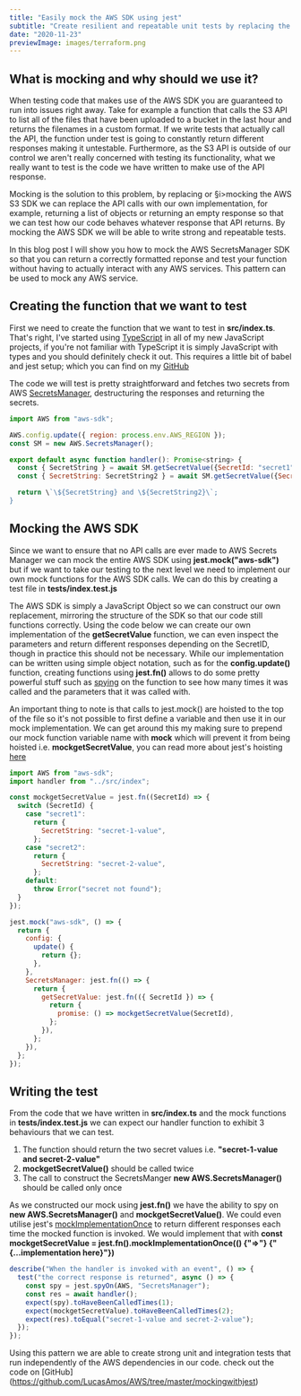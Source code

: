 ```yaml
---
title: "Easily mock the AWS SDK using jest"
subtitle: "Create resilient and repeatable unit tests by replacing the AWS SDK with your own implementation"
date: "2020-11-23"
previewImage: images/terraform.png
---
```


## What is mocking and why should we use it?

When testing code that makes use of the AWS SDK you are guaranteed to run into
issues right away. Take for example a function that calls the S3 API to list all of
the files that have been uploaded to a bucket in the last hour and returns the
filenames in a custom format. If we write tests that actually call the API, the
function under test is going to constantly return different responses making it
untestable. Furthermore, as the S3 API is outside of our control we aren't really
concerned with testing its functionality, what we really want to test is the code we
have written to make use of the API response.

Mocking is the solution to this problem, by replacing or §i>mocking</i> the AWS S3
SDK we can replace the API calls with our own implementation, for example, returning
a list of objects or returning an empty response so that we can test how our code
behaves whatever response that API returns. By mocking the AWS SDK we will be able
to write strong and repeatable tests.

In this blog post I will show you how to mock the AWS SecretsManager SDK so that you
can return a correctly formatted reponse and test your function without having to
actually interact with any AWS services. This pattern can be used to mock any AWS
service.

## Creating the function that we want to test

First we need to create the function that we want to test in **src/index.ts**.
That's right, I've started using
[TypeScript](https://www.typescriptlang.org/) in all of my new JavaScript
projects, if you're not familiar with TypeScript it is simply JavaScript with types and
you should definitely check it out. This requires a little bit of babel and jest setup;
which you can find on my
[GitHub](https://github.com/LucasAmos/AWS/tree/master/mockingwithjest)

The code we will test is pretty straightforward and fetches two secrets from AWS
[SecretsManager](https://aws.amazon.com/secrets-manager/), destructuring the responses and returning the secrets.

```javascript
import AWS from "aws-sdk";

AWS.config.update({ region: process.env.AWS_REGION });
const SM = new AWS.SecretsManager();

export default async function handler(): Promise<string> {
  const { SecretString } = await SM.getSecretValue({SecretId: "secret1"}).promise();
  const { SecretString: SecretString2 } = await SM.getSecretValue({SecretId: "secret2"}).promise();

  return \`\${SecretString} and \${SecretString2}\`;
}
```

## Mocking the AWS SDK

Since we want to ensure that no API calls are ever made to AWS Secrets Manager we can
mock the entire AWS SDK using **jest.mock("aws-sdk")** but if we want to take
our testing to the next level we need to implement our own mock functions for the AWS
SDK calls. We can do this by creating a test file in **tests/index.test.js**

The AWS SDK is simply a JavaScript Object so we can construct our own replacement,
mirroring the structure of the SDK so that our code still functions correctly. Using the
code below we can create our own implementation of the **getSecretValue**
function, we can even inspect the parameters and return different responses depending on
the SecretID, though in practice this should not be necessary. While our implementation
can be written using simple object notation, such as for the
**config.update()** function, creating functions using **jest.fn()** allows to do some pretty powerful stuff such as [spying](https://jestjs.io/docs/en/jest-object#jestspyonobject-methodname) on the function to see how many times it was called and the parameters that it was called
with.

An important thing to note is that calls to jest.mock() are hoisted to the top of the
file so it's not possible to first define a variable and then use it in our mock
implementation. We can get around this my making sure to prepend our mock function
variable name with **mock** which will prevent it from being hoisted i.e.
**mockgetSecretValue**, you can read more about jest's hoisting
[here](https://jestjs.io/docs/en/es6-class-mocks#calling-jestmockdocsenjest-objectjestmockmodulename-factory-options-with-the-module-factory-parameter)

```javascript
import AWS from "aws-sdk";
import handler from "../src/index";

const mockgetSecretValue = jest.fn((SecretId) => {
  switch (SecretId) {
    case "secret1":
      return {
        SecretString: "secret-1-value",
      };
    case "secret2":
      return {
        SecretString: "secret-2-value",
      };
    default:
      throw Error("secret not found");
  }
});

jest.mock("aws-sdk", () => {
  return {
    config: {
      update() {
        return {};
      },
    },
    SecretsManager: jest.fn(() => {
      return {
        getSecretValue: jest.fn(({ SecretId }) => {
          return {
            promise: () => mockgetSecretValue(SecretId),
          };
        }),
      };
    }),
  };
});
```

## Writing the test

From the code that we have written in **src/index.ts** and the mock functions
in **tests/index.test.js** we can expect our handler function to exhibit 3
behaviours that we can test.

1. The function should return the two secret values i.e.
   **"secret-1-value and secret-2-value"**
2. **mockgetSecretValue()** should be called twice
3. The call to construct the SecretsManger **new AWS.SecretsManager()** should
   be called only once

As we constructed our mock using **jest.fn()** we have the ability to spy on
**new AWS.SecretsManager()** and **mockgetSecretValue()**. We could
even utilise jest's [mockImplementationOnce](https://jestjs.io/docs/en/mock-function-api#mockfnmockimplementationoncefn) to return different responses each time the mocked function is invoked. We would
implement that with **const mockgetSecretValue = jest.fn().mockImplementationOnce(()
{"=>"} {"{...implementation here}"})**

```javascript
describe("When the handler is invoked with an event", () => {
  test("the correct response is returned", async () => {
    const spy = jest.spyOn(AWS, "SecretsManager");
    const res = await handler();
    expect(spy).toHaveBeenCalledTimes(1);
    expect(mockgetSecretValue).toHaveBeenCalledTimes(2);
    expect(res).toEqual("secret-1-value and secret-2-value");
  });
});
```

Using this pattern we are able to create strong unit and integration tests that run
independently of the AWS dependencies in our code. check out the code on
[GitHub] (https://github.com/LucasAmos/AWS/tree/master/mockingwithjest)
